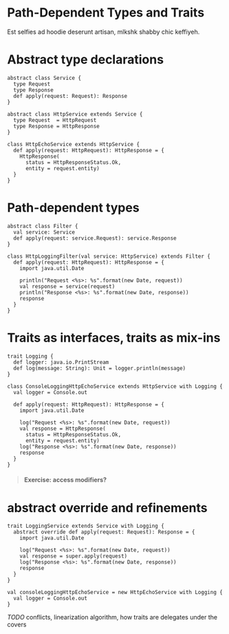 # Path-Dependent Types and Traits

Est selfies ad hoodie deserunt artisan, mlkshk shabby chic keffiyeh.

# Abstract type declarations

    abstract class Service {
      type Request
      type Response
      def apply(request: Request): Response
    }

    abstract class HttpService extends Service {
      type Request  = HttpRequest
      type Response = HttpResponse
    }

    class HttpEchoService extends HttpService {
      def apply(request: HttpRequest): HttpResponse = {
        HttpResponse(
          status = HttpResponseStatus.Ok,
          entity = request.entity)
      }
    }

# Path-dependent types

    abstract class Filter {
      val service: Service
      def apply(request: service.Request): service.Response
    }

    class HttpLoggingFilter(val service: HttpService) extends Filter {
      def apply(request: HttpRequest): HttpResponse = {
        import java.util.Date
        
        println("Request <%s>: %s".format(new Date, request))
        val response = service(request)
        println("Response <%s>: %s".format(new Date, response))
        response
      }
    }

# Traits as interfaces, traits as mix-ins

    trait Logging {
      def logger: java.io.PrintStream
      def log(message: String): Unit = logger.println(message)
    }

    class ConsoleLoggingHttpEchoService extends HttpService with Logging {
      val logger = Console.out

      def apply(request: HttpRequest): HttpResponse = {
        import java.util.Date

        log("Request <%s>: %s".format(new Date, request))
        val response = HttpResponse(
          status = HttpResponseStatus.Ok,
          entity = request.entity)
        log("Response <%s>: %s".format(new Date, response))
        response
      }
    }

> #### Exercise: access modifiers?

# abstract override and refinements

    trait LoggingService extends Service with Logging {
      abstract override def apply(request: Request): Response = {
        import java.util.Date

        log("Request <%s>: %s".format(new Date, request))
        val response = super.apply(request)
        log("Response <%s>: %s".format(new Date, response))
        response
      }
    }

    val consoleLoggingHttpEchoService = new HttpEchoService with Logging {
      val logger = Console.out
    }

*TODO* conflicts, linearization algorithm, how traits are delegates under the covers
